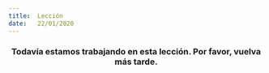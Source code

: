 ```yaml
---
title:  Lección
date:   22/01/2020
---
```


### <center>Todavía estamos trabajando en esta lección. Por favor, vuelva más tarde.</center>